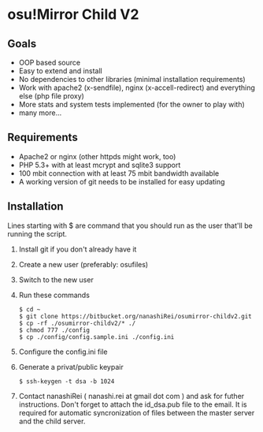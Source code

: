 osu!Mirror Child V2
===================

Goals
-----

* OOP based source
* Easy to extend and install
* No dependencies to other libraries (minimal installation requirements)
* Work with apache2 (x-sendfile), nginx (x-accell-redirect) and everything else (php file proxy)
* More stats and system tests implemented (for the owner to play with)
* many more...

Requirements
------------

* Apache2 or nginx (other httpds might work, too)
* PHP 5.3+ with at least mcrypt and sqlite3 support
* 100 mbit connection with at least 75 mbit bandwidth available
* A working version of git needs to be installed for easy updating 

Installation
------------

Lines starting with $ are command that you should run as the user that'll be running the script.

1.  Install git if you don't already have it
2.  Create a new user (preferably: osufiles)
3.  Switch to the new user
4.  Run these commands

		$ cd ~
	   	$ git clone https://bitbucket.org/nanashiRei/osumirror-childv2.git 
		$ cp -rf ./osumirror-childv2/* ./
		$ chmod 777 ./config
		$ cp ./config/config.sample.ini ./config.ini

5.  Configure the config.ini file
6.  Generate a privat/public keypair

		$ ssh-keygen -t dsa -b 1024
		
7.  Contact nanashiRei ( nanashi.rei at gmail dot com ) and ask for futher instructions.
    Don't forget to attach the id_dsa.pub file to the email. It is required for automatic
   	syncronization of files between the master server and the child server. 

